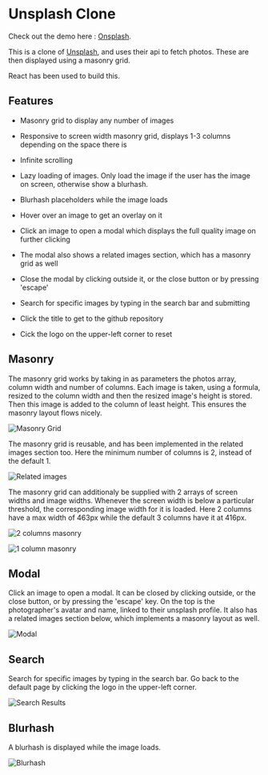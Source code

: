 # Unsplash Clone

Check out the demo here : [Onsplash](https://onsplash-unsplash-clone.netlify.app/).

This is a clone of [Unsplash](https://unsplash.com/), and uses their api to fetch photos. These are then displayed using a masonry grid.

React has been used to build this.

## Features

* Masonry grid to display any number of images
* Responsive to screen width masonry grid, displays 1-3 columns depending on the space there is
* Infinite scrolling
* Lazy loading of images. Only load the image if the user has the image on screen, otherwise show a blurhash.
* Blurhash placeholders while the image loads
* Hover over an image to get an overlay on it

* Click an image to open a modal which displays the full quality image on further clicking
* The modal also shows a related images section, which has a masonry grid as well
* Close the modal by clicking outside it, or the close button or by pressing 'escape'

* Search for specific images by typing in the search bar and submitting
* Click the title to get to the github repository
* Cick the logo on the upper-left corner to reset

## Masonry

The masonry grid works by taking in as parameters the photos array, column width and number of columns.
Each image is taken, using a formula, resized to the column width and then the resized image's height is stored.
Then this image is added to the column of least height. This ensures the masonry layout flows nicely.

![Masonry Grid](https://i.imgur.com/QYmRASE.png)

The masonry grid is reusable, and has been implemented in the related images section too. Here the minimum number of columns is 2, instead of the default 1.

![Related images](https://i.imgur.com/0x23eR9.png)

The masonry grid can additionaly be supplied with 2 arrays of screen widths and image widths. Whenever the screen width is below a particular threshold, the corresponding image width for it is loaded. Here 2 columns have a max width of 463px while the default 3 columns have it at 416px.

![2 columns masonry](https://i.imgur.com/mEolTky.png)

![1 column masonry](https://i.imgur.com/yd3Wqyl.png)

## Modal

Click an image to open a modal. It can be closed by clicking outside, or the close button, or by pressing the 'escape' key.
On the top is the photographer's avatar and name, linked to their unsplash profile. It also has a related images section below, which implements a masonry layout as well.

![Modal](https://i.imgur.com/lT1sess.png)

## Search

Search for specific images by typing in the search bar. Go back to the default page by clicking the logo in the upper-left corner.

![Search Results](https://i.imgur.com/tC6uEOs.png)

## Blurhash

A blurhash is displayed while the image loads.

![Blurhash](https://i.imgur.com/NutJa5e.png)
